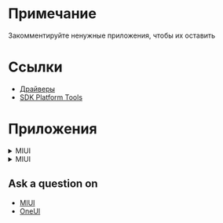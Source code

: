 # Примечание

Закомментируйте ненужные приложения, чтобы их оставить

# Ссылки

- [Драйверы](https://developer.android.com/studio/run/win-usb)
- [SDK Platform Tools](https://developer.android.com/studio/releases/platform-tools.html)

# Приложения

<details>
  <summary>MIUI</summary>

- Браузер ([Firefox](https://play.google.com/store/apps/details?id=org.mozilla.firefox))
- Chrome
- Загрузки ([X-plore File Manager](https://play.google.com/store/apps/details?id=com.lonelycatgames.Xplore))
- Диктофон
- Меню SIM-карты
- Каталог живых обоев
- YouTube ([YouTube Vanced](https://vanced.app))
- Facebook
- Google Диск
- Карты
- Google Фото
- Duo
- Device Health Services
- Цифровое благополучие
- Gmail
- Google Play Музыка
- Google Play Игры
- Android Auto
- Google Play Фильмы
- Объектив
- Google Play Services for AR
- Bookmark Provider
- Карусель обоев
- Быстрые приложения
- Заметки
- Справочник
- Проводник ([X-plore File Manager](https://play.google.com/store/apps/details?id=com.lonelycatgames.Xplore))
- Лента виджетов
- Analytics
- Компас
- FM-радио
- Служба FM радио
- Сервисы и обратная связь
- msa
- Музыка
- Mi Видео
- PartnerNetflixActivation
- Joyose
- Сканер
- Игры
- GetApps

</details>

<details>
  <summary>MIUI</summary>

- Ar Zone
- Ar-зарисовка
- Ar-приложения
- Bixby
- Bixby Vision
- Bixby Voice
- Bixby Vision Framework
- Bookmark Provider
- Briefing
- Chrome
- DECO PIC
- Dex для ПК
- Device Health Services
- Duo
- Facebook
- Galaxy Wearable
- Game Booster
- Game Launcher
- Game Optimizing Service
- Gmail
- Google Play Services for AR
- Google Play Фильмы
- Google Фото
- Health Service
- Link Sharing
- Office
- OneDrive
- Outlook
- Samsung Daily
- Samsung DeX
- Samsung Galaxy Friends
- Samsung Global Goals
- Samsung Health
- Samsung Internet
- Samsung Kids
- Samsung Notes
- Samsung Pass
- Samsung Pass Provider
- Samsung Pay
- SmartThings
- SwiftKey factory settings
- YouTube
- YouTube Music
- Автозаполнение с Samsung Pass
- Включение голосом
- Главный экран Samsung DeX
- Google Диск
- Диспетчер вашего телефона
- Звукозапись
- Карты
- Каталог живых обоев
- Клавиатура Microsoft SwiftKey
- Клавиатура Samsung
- Люди
- Погода
- Прямая расшифровка
- Редактор AR-эмодзи
- Руководство пользователя
- Служба Bixby
- Советы
- Стикеры AR Emoji
- Сценарии Bixby
- Установщик Kids
- Яндекс

</details>

## Ask a question on

- [MIUI](https://4pda.ru/forum/index.php?s=&showtopic=523489&view=findpost&p=95909388)
- [OneUI](https://4pda.ru/forum/index.php?s=&showtopic=953111&view=findpost&p=97533733)
